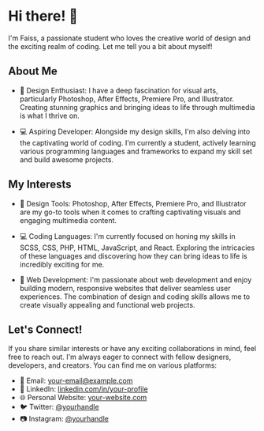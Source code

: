 # Hi there! 👋

I'm Faiss, a passionate student who loves the creative world of design and the exciting realm of coding. Let me tell you a bit about myself!

## About Me

- 🎨 Design Enthusiast: I have a deep fascination for visual arts, particularly Photoshop, After Effects, Premiere Pro, and Illustrator. Creating stunning graphics and bringing ideas to life through multimedia is what I thrive on.

- 💻 Aspiring Developer: Alongside my design skills, I'm also delving into the captivating world of coding. I'm currently a student, actively learning various programming languages and frameworks to expand my skill set and build awesome projects.

## My Interests

- 🌈 Design Tools: Photoshop, After Effects, Premiere Pro, and Illustrator are my go-to tools when it comes to crafting captivating visuals and engaging multimedia content.

- 💻 Coding Languages: I'm currently focused on honing my skills in SCSS, CSS, PHP, HTML, JavaScript, and React. Exploring the intricacies of these languages and discovering how they can bring ideas to life is incredibly exciting for me.

- 🚀 Web Development: I'm passionate about web development and enjoy building modern, responsive websites that deliver seamless user experiences. The combination of design and coding skills allows me to create visually appealing and functional web projects.

## Let's Connect!

If you share similar interests or have any exciting collaborations in mind, feel free to reach out. I'm always eager to connect with fellow designers, developers, and creators. You can find me on various platforms:

- 📧 Email: [your-email@example.com](mailto:your-email@example.com)
- 🔗 LinkedIn: [linkedin.com/in/your-profile](https://linkedin.com/in/your-profile)
- 🌐 Personal Website: [your-website.com](https://your-website.com)
- 🐦 Twitter: [@yourhandle](https://twitter.com/yourhandle)
- 📷 Instagram: [@yourhandle](https://instagram.com/yourhandle)
